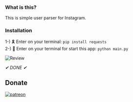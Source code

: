 ### What is this?
This is simple user parser for Instagram.
### Installation
1-) 🎗 Enter on your terminal: ``pip install requests``  
2-) 🎉 Enter on your terminal for start this app:  ``python main.py``
    
![Review](https://python.is-inside.me/zxmKYVaL.gif)
  
 _✔ DONE ✔_
 
 
 ## Donate
[![patreon][1]][2]

[1]:  https://c5.patreon.com/external/logo/become_a_patron_button.png
[2]:  https://www.patreon.com/canyc "Become a patron"    